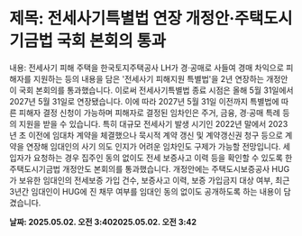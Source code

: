 # **제목: 전세사기특별법 연장 개정안·주택도시기금법 국회 본회의 통과**

  내용: 전세사기 피해 주택을 한국토지주택공사 LH가 경·공매로 사들여 경매 차익으로 피해자를 지원하는 등의 내용을 담은 '전세사기 피해지원 특별법'을 2년 연장하는 개정안이 국회 본회의를 통과했습니다. 이로써 전세사기특별법 종료 시점은 올해 5월 31일에서 2027년 5월 31일로 연장됐습니다. 이에 따라 2027년 5월 31일 이전까지 특별법에 따른 피해자 결정 신청이 가능하며 피해자로 결정된 임차인은 주거, 금융, 경·공매 특례 등의 지원을 받을 수 있습니다. 특히 대규모 전세사기 발생 시기인 2022년 말에서 2023년 초 이전에 임대차 계약을 체결했으나 묵시적 계약 갱신 및 계약갱신권 청구 등으로 계약을 연장해 임대인의 사기 의도 인지가 어려운 임차인도 구제가 가능할 전망입니다. 세입자가 요청하는 경우 집주인 동의 없이도 전세 보증사고 이력 등을 확인할 수 있도록 한 주택도시기금법 개정안도 본회의를 통과했습니다. 개정안에는 주택도시보증공사 HUG가 보유한 임대인의 전세보증 가입 건수, 보증사고 이력, 보증 가입금지 대상 여부, 최근 3년간 임대인이 HUG에 진 채무 여부를 임대인 동의 없이도 공개하도록 하는 내용이 담겼습니다.

  **날짜: 2025.05.02. 오전 3:402025.05.02. 오전 3:42**